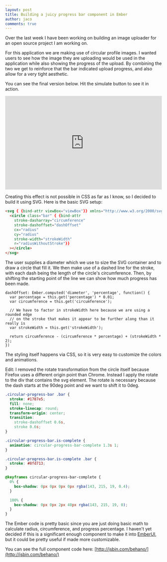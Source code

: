 ```yaml
---
layout: post
title: Building a juicy progress bar component in Ember
author: jaco
comments: true
---
```


Over the last week I have been working on building an image uploader for an open source project I am working on.

For this application we are making use of circular profile images. I wanted users to see how the image they are uploading would be used in the application while also showing the progress of the upload. By combining the two we get to reinforce that the bar indicated upload progress, and also allow for a very tight aesthetic.

You can see the final version below. Hit the simulate button to see it in action.


<div style="height: 300px; overflow: hidden;">
  <div style="margin-top: -50px; overflow: hidden;">
    <iframe src="http://jsbin.com/behano/14/embed?output" width="100%" height="400" style="border: none;"></iframe>
  </div>
</div>

Creating this effect is not possible in CSS as far as I know, so I decided to build it using SVG. Here is the basic SVG setup:

~~~ HTML
<svg { {bind-attr viewBox="viewBox"}} xmlns="http://www.w3.org/2000/svg">
  <circle class="bar" { {bind-attr
    stroke-dasharray="circumference"
    stroke-dashoffset="dashOffset"
    cx="radius"
    cy="radius"
    stroke-width="strokeWidth"
    r="radiusWithoutStroke"}}
  ></circle>
</svg>
~~~

The user supplies a diameter which we use to size the SVG container and to draw a circle that fill it. We then make use of a dashed line for the stroke, with each dash being the length of the circle's circumference. Then, by shifting the starting point of the line we can show how much progress has been made.

~~~ JS
dashOffset: Ember.computed('diameter', 'percentage', function() {
  var percentage = this.get('percentage') * 0.01;
  var circumference = this.get('circumference');

  // We have to factor in strokeWidth here because we are using a rounded edge
  // on the stroke that makes it appear to be further along than it really is
  var strokeWidth = this.get('strokeWidth');

  return circumference - (circumference * percentage) + (strokeWidth * 2);
})
~~~

The styling itself happens via CSS, so it is very easy to customize the colors and animations.

Edit: I removed the rotate transformation from the circle itself because Firefox uses a different origin point than Chrome. Instead I apply the rotate to the div that contains the svg element. The rotate is necessary because the dash starts at the 90deg point and we want to shift it to 0deg.

~~~ CSS
.circular-progress-bar .bar {
  stroke: #1787e5;
  fill: none;
  stroke-linecap: round;
  transform-origin: center;
  transition:
    stroke-dashoffset 0.6s,
    stroke 0.6s;
}

.circular-progress-bar.is-complete {
  animation: circular-progress-bar-complete 1.3s 1;
}

.circular-progress-bar.is-complete .bar {
  stroke: #8fd713;
}

@keyframes circular-progress-bar-complete {
  0% {
    box-shadow: 0px 0px 0px 0px rgba(143, 215, 19, 0.4);
  }

  100% {
    box-shadow: 0px 0px 2px 40px rgba(143, 215, 19, 0);
  }
}
~~~

The Ember code is pretty basic since you are just doing basic math to calculate radius, circumference, and progress percentage. I haven't yet decided if this is a significant enough component to make it into [EmberUI](http://emberui.com), but it could be pretty useful if made more customizable.

You can see the full component code here: [http://jsbin.com/behano/](http://jsbin.com/behano/)
